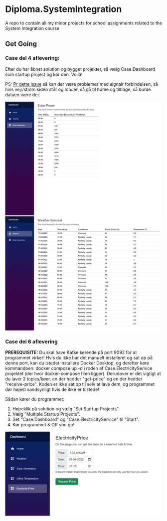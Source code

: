 # Diploma.SystemIntegration

A repo to contain all my minor projects for school assignments related to the System Integration course

## Get Going

### **Case del 4 aflevering:**

Efter du har åbnet solution og bygget projektet, så vælg Case.Dashboard som startup project og kør den. Voila!

PS: [Pr dette issue](https://github.com/dotnet/aspnetcore/issues/40189) så kan der være problemer med signalr forbindelsen,
så hvis vejr/strøm siden står og loader, så gå til home og tilbage, så burde dataen være der.

![](del4strom.png)
![](del4vejr.png)

### **Case del 6 aflevering**

**PREREQUISITE:** Du skal have Kafke kørende på port 9092 for at programmet virker! Hvis du ikke har det manuelt installeret og sat op på denne port, kan du istedet installere
Docker Desktop, og derefter køre kommandoen: docker compose up -d i roden af Case.ElectricityService projektet (der hvor docker-compose filen ligger).
Derudover er det vigtigt at du laver 2 topics/køer, en der hedder "get-price" og en der hedder "receive-price". Koden er ikke sat op til selv at lave dem, 
og programmet dør højest sandsynligt hvis de ikke er tilstede!

Sådan kører du programmet:

1. Højreklik på solution og vælg "Set Startup Projects".
2. Vælg "Multiple Startup Projects".
3. Set "Case.Dashboard" og "Case.ElectricityService" til "Start".
4. Kør programmet & Off you go!

![](del6elpris.png)
